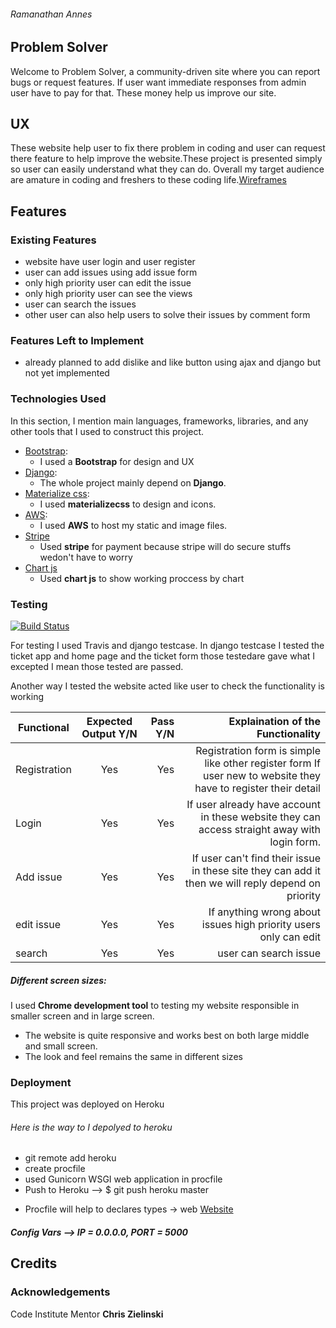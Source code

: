 ###### Ramanathan Annes
## Problem Solver

Welcome to Problem Solver, a community-driven site where you can report bugs or request features. If user want immediate responses from admin user have to pay for that. These money help us improve our site.  

## UX
These website help user to fix there problem in coding and user can request there feature to help improve the website.These project is presented simply so user can easily understand what they can do. 
Overall my target audience are amature in coding and freshers to these coding life.[Wireframes](https://www.lucidchart.com/invitations/accept/4036131b-b287-4dba-a724-fa5eb6d6dc22)

## Features
### Existing Features
 - website have user login and user register 
 - user can add issues using add issue form
 - only high priority user can edit the issue 
 - only high priority user can see the views
 - user can search the issues 
 - other user can also help users to solve their issues by comment form

### Features Left to Implement
 - already planned to add dislike and like button using ajax and django but not yet implemented

### Technologies Used 
In this section, I  mention main languages, frameworks, libraries, and any other tools that I used to construct this project.
  - [Bootstrap](https://getbootstrap.com/docs/4.0/getting-started/introduction/): 
       * I used a **Bootstrap** for design and UX
  - [Django](https://docs.djangoproject.com/en/2.1/): 
     * The whole project mainly depend on **Django**.
  - [Materialize css](https://materializecss.com/):
      * I used **materializecss** to design and icons. 
  - [AWS](https://aws.amazon.com/):
      * I used **AWS** to host my static and image files.
  - [Stripe](https://stripe.com/gb)
     * Used **stripe** for payment because stripe will do secure stuffs wedon't have to worry
  - [Chart js](https://www.chartjs.org/)
     * Used  **chart js** to show working proccess by chart
  

### Testing
[![Build Status](https://travis-ci.org/Ramanathan03/Issue-tracker.svg?branch=master)](https://travis-ci.org/Ramanathan03/Issue-tracker)

For testing I used Travis and django testcase. In django testcase I tested the ticket app and home page  and the ticket form those testedare gave what I excepted I mean those tested are passed. 

Another way I tested the website acted like user to check the functionality is working 

| Functional      | Expected Output Y/N          | Pass Y/N| Explaination of the Functionality 
| ------------- |:-------------:| -----:|---:|
|Registration|Yes|Yes|Registration form is simple like other register form If user new to website they have to register their detail|
|Login|Yes|Yes|If user already have account in these website they can access straight away with login form.|
|Add issue|Yes|Yes|If user can't find their issue in these site they can add it then we will reply depend on priority|
|edit issue|Yes|Yes|If anything wrong about issues high priority users only can edit|
|search|Yes|Yes|user can search issue |

##### Different screen sizes:
   I used  **Chrome development tool** to testing my website responsible  in smaller screen and in large screen.
   
   - The website is quite responsive and works best on both large middle and small screen.
   - The look and feel remains the same in different sizes

### Deployment 
This project was deployed on Heroku 
###### Here is the way to I depolyed to heroku 
 - git remote add heroku 
 - create procfile 
 - used Gunicorn  WSGI web application in procfile
 - Push to Heroku --> $ git push heroku master
 
* Procfile will help to declares types -> web
 [Website](https://ps-issue.herokuapp.com/)

##### Config Vars --> IP = 0.0.0.0, PORT = 5000

## Credits

### Acknowledgements
Code Institute Mentor **Chris Zielinski** 



